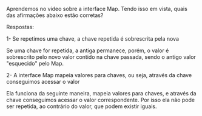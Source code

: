 Aprendemos no vídeo sobre a interface Map. Tendo isso em vista, quais das afirmações abaixo estão corretas?

Respostas:

1- Se repetimos uma chave, a chave repetida é sobrescrita pela nova

Se uma chave for repetida, a antiga permanece, porém, o valor é sobrescrito pelo novo valor contido na chave passada, sendo o antigo valor "esquecido" pelo Map.

2- A interface Map mapeia valores para chaves, ou seja, através da chave conseguimos acessar o valor

Ela funciona da seguinte maneira, mapeia valores para chaves, e através da chave conseguimos acessar o valor correspondente. Por isso ela não pode ser repetida, ao contrário do valor, que podem existir iguais.